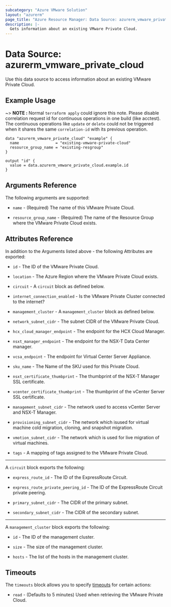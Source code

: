 ```yaml
---
subcategory: "Azure VMware Solution"
layout: "azurerm"
page_title: "Azure Resource Manager: Data Source: azurerm_vmware_private_cloud"
description: |-
  Gets information about an existing VMware Private Cloud.
---
```


# Data Source: azurerm_vmware_private_cloud

Use this data source to access information about an existing VMware Private Cloud.

## Example Usage

~> **NOTE :**  Normal `terraform apply` could ignore this note. Please disable correlation request id for continuous operations in one build (like acctest). The continuous operations like `update` or `delete` could not be triggered when it shares the same `correlation-id` with its previous operation.

```hcl
data "azurerm_vmware_private_cloud" "example" {
  name                = "existing-vmware-private-cloud"
  resource_group_name = "existing-resgroup"
}

output "id" {
  value = data.azurerm_vmware_private_cloud.example.id
}
```

## Arguments Reference

The following arguments are supported:

* `name` - (Required) The name of this VMware Private Cloud.

* `resource_group_name` - (Required) The name of the Resource Group where the VMware Private Cloud exists.

## Attributes Reference

In addition to the Arguments listed above - the following Attributes are exported:

* `id` - The ID of the VMware Private Cloud.

* `location` - The Azure Region where the VMware Private Cloud exists.

* `circuit` - A `circuit` block as defined below.

* `internet_connection_enabled` - Is the VMware Private Cluster connected to the internet?

* `management_cluster` - A `management_cluster` block as defined below.

* `network_subnet_cidr` - The subnet CIDR of the VMware Private Cloud.

* `hcx_cloud_manager_endpoint` - The endpoint for the HCX Cloud Manager.

* `nsxt_manager_endpoint` - The endpoint for the NSX-T Data Center manager.

* `vcsa_endpoint` - The endpoint for Virtual Center Server Appliance.

* `sku_name` - The Name of the SKU used for this Private Cloud.

* `nsxt_certificate_thumbprint` - The thumbprint of the NSX-T Manager SSL certificate.

* `vcenter_certificate_thumbprint` - The thumbprint of the vCenter Server SSL certificate.

* `management_subnet_cidr` - The network used to access vCenter Server and NSX-T Manager.

* `provisioning_subnet_cidr` - The network which isused for virtual machine cold migration, cloning, and snapshot migration.

* `vmotion_subnet_cidr` - The network which is used for live migration of virtual machines.

* `tags` - A mapping of tags assigned to the VMware Private Cloud.

---

A `circuit` block exports the following:

* `express_route_id` - The ID of the ExpressRoute Circuit.

* `express_route_private_peering_id` - The ID of the ExpressRoute Circuit private peering.

* `primary_subnet_cidr` - The CIDR of the primary subnet.

* `secondary_subnet_cidr` - The CIDR of the secondary subnet.

---

A `management_cluster` block exports the following:

* `id` - The ID of the management cluster.

* `size` - The size of the management cluster.

* `hosts` - The list of the hosts in the management cluster.

## Timeouts

The `timeouts` block allows you to specify [timeouts](https://www.terraform.io/language/resources/syntax#operation-timeouts) for certain actions:

* `read` - (Defaults to 5 minutes) Used when retrieving the VMware Private Cloud.
